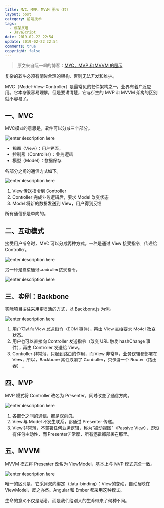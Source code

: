 ```yaml
---
title: MVC、MVP、MVVM 图示（转）
layout: post
category: 前端技术
tags:
  - 框架原理
  - JavaScript
date: 2019-02-22 22:54
update: 2019-02-22 22:54
comments: true
copyright: false
---
```


> 原文来自阮一峰的博客：[MVC，MVP 和 MVVM 的图示](https://www.ruanyifeng.com/blog/2015/02/mvcmvp_mvvm.html)

复杂的软件必须有清晰合理的架构，否则无法开发和维护。

MVC（Model-View-Controller）是最常见的软件架构之一，业界有着广泛应用。它本身很容易理解，但是要讲清楚，它与衍生的 MVP 和 MVVM 架构的区别就不容易了。

<!-- more -->

## 一、MVC

MVC模式的意思是，软件可以分成三个部分。

![enter description here][1]

- 视图（View）：用户界面。
- 控制器（Controller）：业务逻辑
- 模型（Model）：数据保存

各部分之间的通信方式如下。

![enter description here][2]

1. View 传送指令到 Controller
2. Controller 完成业务逻辑后，要求 Model 改变状态
3. Model 将新的数据发送到 View，用户得到反馈

所有通信都是单向的。

## 二、互动模式

接受用户指令时，MVC 可以分成两种方式。一种是通过 View 接受指令，传递给 Controller。

![enter description here][3]

另一种是直接通过controller接受指令。

![enter description here][4]

## 三、实例：Backbone

实际项目往往采用更灵活的方式，以 Backbone.js 为例。

![enter description here][5]

1. 用户可以向 View 发送指令（DOM 事件），再由 View 直接要求 Model 改变状态。
2. 用户也可以直接向 Controller 发送指令（改变 URL 触发 hashChange 事件），再由 Controller 发送给 View。
3. Controller 非常薄，只起到路由的作用，而 View 非常厚，业务逻辑都部署在 View。所以，Backbone 索性取消了 Controller，只保留一个 Router（路由器） 。

## 四、MVP

MVP 模式将 Controller 改名为 Presenter，同时改变了通信方向。

![enter description here][6]

1. 各部分之间的通信，都是双向的。
2. View 与 Model 不发生联系，都通过 Presenter 传递。
3. View 非常薄，不部署任何业务逻辑，称为"被动视图"（Passive View），即没有任何主动性，而 Presenter非常厚，所有逻辑都部署在那里。

## 五、MVVM

MVVM 模式将 Presenter 改名为 ViewModel，基本上与 MVP 模式完全一致。

![enter description here][7]

唯一的区别是，它采用双向绑定（data-binding）：View的变动，自动反映在 ViewModel，反之亦然。Angular 和 Ember 都采用这种模式。

<Quote>生命的意义不仅是活着，而是我们给别人的生命带来了何种不同。</Quote>


  [1]: https://i.loli.net/2019/02/25/5c740f9d8eb7f.jpg
  [2]: https://i.loli.net/2019/02/25/5c740fc53142d.jpg
  [3]: https://i.loli.net/2019/02/25/5c74100c130fa.jpg
  [4]: https://i.loli.net/2019/02/25/5c74101b1f6bf.jpg
  [5]: https://i.loli.net/2019/02/25/5c7410397739a.jpg
  [6]: https://i.loli.net/2019/02/25/5c74106fa3b3b.jpg
  [7]: https://i.loli.net/2019/02/25/5c7410921e7eb.jpg